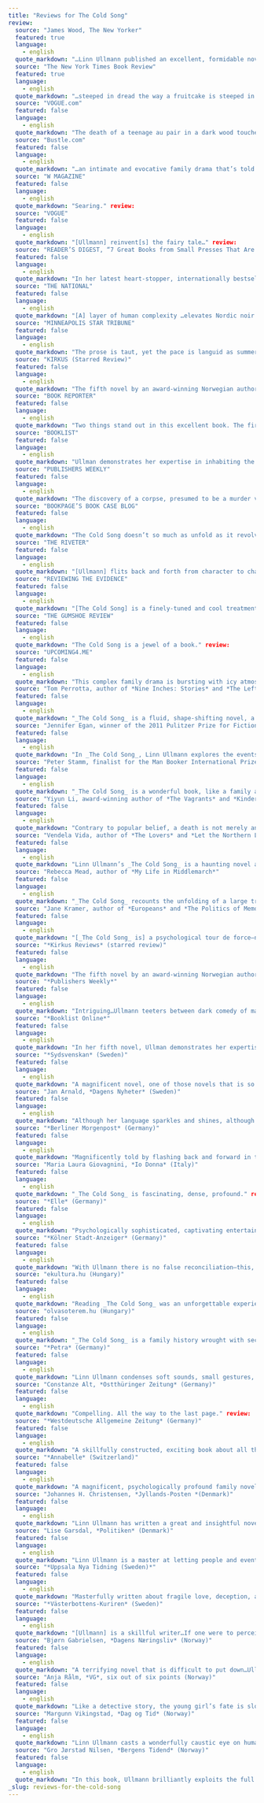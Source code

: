 ```yaml
---
title: "Reviews for The Cold Song"
review:
  source: "James Wood, The New Yorker"
  featured: true
  language:
    - english
  quote_markdown: "…Linn Ullmann published an excellent, formidable novel this year…Ullmann is very good at evoking the peculiar, charged stasis of a household in which mentally active and intellectually vital people are resolutely failing to communicate with each other—the loneliness of communality, in short. She is a very exact writer, who is unsparing of her characters: a tonic, sharp, lyrical, intelligent novelist who deserves to be better-known in English." review:
  source: "The New York Times Book Review"
  featured: true
  language:
    - english
  quote_markdown: "…steeped in dread the way a fruitcake is steeped in rum: Every page, every line, seems to glisten with vapors of sumptuous, intoxicating unease…Ullmann’s voice on the page is a lean, tough-minded thing, scrubbed and scoured of sentimentality straight through to the final, Carveresque pages, in which she pulls off an 11th-hour radiance, a tonal shift from minor to major key." review:
  source: "VOGUE.com"
  featured: false
  language:
    - english
  quote_markdown: "The death of a teenage au pair in a dark wood touches off Norwegian author Linn Ullmann’s breakout fifth novel, The Cold Song, in which the question of culpability unearths a treasure trove of tantalizing family secrets. Set at an elegant estate on Norway’s seacoast, this spare, irresistibly moody inquiry into one family’s collective memory is populated with richly ambiguous characters." review:
  source: "Bustle.com"
  featured: false
  language:
    - english
  quote_markdown: "…an intimate and evocative family drama that’s told like a thriller, and is all the more terrifying for its humanity and realism." review:
  source: "W MAGAZINE"
  featured: false
  language:
    - english
  quote_markdown: "Searing." review:
  source: "VOGUE"
  featured: false
  language:
    - english
  quote_markdown: "[Ullmann] reinvent[s] the fairy tale…" review:
  source: "READER’S DIGEST, “7 Great Books from Small Presses That Are Worth Your Time”"
  featured: false
  language:
    - english
  quote_markdown: "In her latest heart-stopper, internationally bestselling author Ullmann…combines a mysterious murder with a razor-sharp eye for family relationships." review:
  source: "THE NATIONAL"
  featured: false
  language:
    - english
  quote_markdown: "[A] layer of human complexity …elevates Nordic noir to something more than simple genre fiction… Norwegian novelist Linn ­Ullmann’s masterful fifth novel The Cold Song, while not technically a crime thriller as such, is something of a case in point – borrowing elements of the genre but combining them with those of a subtle dark domestic drama, she’s written a technically adventurous hybrid that delivers in terms of complexity of characters, the darkness of an original Grimm’s fairy tale and the heightened atmosphere of a tense thriller." review:
  source: "MINNEAPOLIS STAR TRIBUNE"
  featured: false
  language:
    - english
  quote_markdown: "The prose is taut, yet the pace is languid as summer in that before-the-storm tension…The real achievement of this novel is Ullmann’s gift to imbue the tension of a thriller via the unease of the mundane… The Cold Song is more a mystery in the way most families tend to be mysteries unto themselves." review:
  source: "KIRKUS (Starred Review)"
  featured: false
  language:
    - english
  quote_markdown: "The fifth novel by an award-winning Norwegian author and critic deserves to win her a much larger stateside readership. The latest and best from Ullmann resists categorization, except as a literary page-turner. It’s a murder mystery. It’s a multigenerational psychodrama of a dysfunctional family. And it’s a very dark comedy of manners. Yet the author’s command is such that it never reads like a pastiche or suffers from jarring shifts of tone… [Ullmann] might be best known in this country as the daughter of Ingmar Bergman and Liv Ullmann, but her accomplishment here merits more than recognition by association." review:
  source: "BOOK REPORTER"
  featured: false
  language:
    - english
  quote_markdown: "Two things stand out in this excellent book. The first is the seamless movement of multiple complex characters through several years of time plus flashbacks to a tragedy in Siri’s early childhood…The second is the impossibly perfect ending…Leo Tolstoy’s assessment of relationships, All happy families are alike; each unhappy family is unhappy in its own way, rings true in The Cold Song. The ugly secrets and tragic deaths are peculiar to Jenny Brodal and those who surround her, but Linn Ullmann’s careful revelations and delicate timing are evocative and believable to all of us — from happy and unhappy families alike." review:
  source: "BOOKLIST"
  featured: false
  language:
    - english
  quote_markdown: "Ullman demonstrates her expertise in inhabiting the minds of complex characters…Readers who appreciate an unconventional narrative flow will find this a deeply moving story of troubled relationships and unsettled memories." review:
  source: "PUBLISHERS WEEKLY"
  featured: false
  language:
    - english
  quote_markdown: "The discovery of a corpse, presumed to be a murder victim, comes very early in this involving fifth novel from Ullmann. But it serves mostly as a basis for the author’s subtle and menacing look at family dynamics…Ullmann teeters between dark comedy of manners and genuine psychological thriller, but she consistently captures the telling moments in everyday encounters, and writes seductively complex characters." review:
  source: "BOOKPAGE’S BOOK CASE BLOG"
  featured: false
  language:
    - english
  quote_markdown: "The Cold Song doesn’t so much as unfold as it revolves, around the sudden disappearance of Milla, the young and beautiful summer nanny hired to take care of Siri and Jon’s two children. The real ‘meat’ of the novel rests in its keen and unflinching exposure of the inner lives of its characters, revealed in brief narrative spurts that shift back and forth in time. The result is riveting." review:
  source: "THE RIVETER"
  featured: false
  language:
    - english
  quote_markdown: "[Ullmann] flits back and forth from character to character with cinematic ease…The Cold Song’s palpability chilled and captivated me in a way no blood splatter could. I didn’t blink." review:
  source: "REVIEWING THE EVIDENCE"
  featured: false
  language:
    - english
  quote_markdown: "[The Cold Song] is a finely-tuned and cool treatment of the tensions in a modern family…Lin Ullman is the daughter of Ingmar Bergman and Liv Ullman and the book has something of the quality of the films the two made together. Much is unspoken, much must be inferred, but the psychological atmosphere of the novel settles over the reader and enfolds us, making us determined to find out what we can about these characters who are so vividly alive in all their flaws and imperfections." review:
  source: "THE GUMSHOE REVIEW"
  featured: false
  language:
    - english
  quote_markdown: "The Cold Song is a jewel of a book." review:
  source: "UPCOMING4.ME"
  featured: false
  language:
    - english
  quote_markdown: "This complex family drama is bursting with icy atmosphere…The Cold Song is beautifully written." review:
  source: "Tom Perrotta, author of *Nine Inches: Stories* and *The Leftovers*"
  featured: false
  language:
    - english
  quote_markdown: "_The Cold Song_ is a fluid, shape-shifting novel, a family saga that turns into an erotically charged drama and then takes a darker turn into the terrain of a murder mystery. Linn Ullmann is an unusually talented and sympathetic writer, able to inhabit a wide range of characters and bring them all vividly to life." review:
  source: "Jennifer Egan, winner of the 2011 Pulitzer Prize for Fiction and the 2010 National Book Critics Circle Award"
  featured: false
  language:
    - english
  quote_markdown: "In _The Cold Song_, Linn Ullmann explores the events surrounding a young woman’s murder in brief, haunting flashes that imbue the intimacies and betrayals of family life with the brooding magic of a Grimm’s fairy tale. This delicate, mesmerizing work attests to Ullmann’s vast storytelling powers." review:
  source: "Peter Stamm, finalist for the Man Booker International Prize 2013 and author of *We’re Flying* and *Seven Years*'"
  featured: false
  language:
    - english
  quote_markdown: "_The Cold Song_ is a wonderful book, like a family album made by a photographer who really cares for his subjects. I love the way Ullmann deals with time and perspective. Her complete freedom to jump from one character to the next and back and forth in time holds the book together as one big picture of a somehow dysfunctional and still completely normal family—a family I loved to spend time with. I admire her ability to slip into the characters of men, women, and children with ease and make them completely believable—the philandering Jon is a masterpiece. The book has the light but also the weight of a Bergman film. It doesn’t offer easy solutions but still has a kind of healing power." review:
  source: "Yiyun Li, award-winning author of *The Vagrants* and *Kinder Than Solitude*"
  featured: false
  language:
    - english
  quote_markdown: "Contrary to popular belief, a death is not merely an end but the beginning of a story. The death in _The Cold Song_ opens a Pandora’s box of human emotions, conflicts and deceptions. Readers of this novel will be reminded of the joys and complexities of living. Memories, laughter, gestures, trivialities—everything casts a shadow, and nothing leaves us safe. Linn Ullmann has mastered the art of seeing into the dark mysteries that make us who we are." review:
  source: "Vendela Vida, author of *The Lovers* and *Let the Northern Lights Erase Your Name*"
  featured: false
  language:
    - english
  quote_markdown: "Linn Ullmann’s _The Cold Song_ is a haunting novel about all the ways we endeavor to love and be loved, and the many mistakes we can make while trying. It’s suspenseful and beautifully written and so absorbing that I could not put it down. When I finished reading it, I remained in a state of awe." review:
  source: "Rebecca Mead, author of *My Life in Middlemarch*"
  featured: false
  language:
    - english
  quote_markdown: "_The Cold Song_ recounts the unfolding of a large tragedy that has already happened—the mysterious disappearance of Milla, an adolescent girl—while also showing the smaller tragedy of a faltering marriage. Combining the tension of a whodunit with the subtlety of a domestic drama, Ullmann’s riveting novel is measured, impeccably observed, and utterly chilling." review:
  source: "Jane Kramer, author of *Europeans* and *The Politics of Memory*"
  featured: false
  language:
    - english
  quote_markdown: "[_The Cold Song_ is] a psychological tour de force—not a beat wrong. The ending crept up on me, so quiet and unexpected. It’s a brilliant scene, with everybody locked in character—in the _huit clos_ finality of character—and it hits you the minute you put the book down. I stayed up half last night finishing it, and now I’m sitting bleary-eyed at my desk, paying for the pleasure." review:
  source: "*Kirkus Reviews* (starred review)"
  featured: false
  language:
    - english
  quote_markdown: "The fifth novel by an award-winning Norwegian author and critic deserves to win her a much larger stateside readership. The latest and best from Ullmann resists categorization, except as a literary page-turner. It’s a murder mystery. It’s a multigenerational psychodrama of a dysfunctional family. And it’s a very dark comedy of manners. Yet the authors command is such that it never reads like a pastiche or suffers from jarring shifts of tone." review:
  source: "*Publishers Weekly*"
  featured: false
  language:
    - english
  quote_markdown: "Intriguing…Ullmann teeters between dark comedy of manners and genuine psychological thriller, but she consistently captures the telling moments in everyday encounters, and writes seductively complex characters." review:
  source: "*Booklist Online*"
  featured: false
  language:
    - english
  quote_markdown: "In her fifth novel, Ullman demonstrates her expertise in inhabiting the minds of complex characters, including Milla’s grieving parents; a neighbor who may have been the last to see Milla alive; Siri’s aging mother; Siri’s elder daughter, who has a violent temper; and, of course, the beleaguered couple, Siri and Jon. Readers who appreciate an unconventional narrative flow will find this a deeply moving story of troubled relationships and unsettled memories." review:
  source: "*Sydsvenskan* (Sweden)"
  featured: false
  language:
    - english
  quote_markdown: "A magnificent novel, one of those novels that is so good that I wish I hadn’t read it yet, but still had it left to discover." review:
  source: "Jan Arnald, *Dagens Nyheter* (Sweden)"
  featured: false
  language:
    - english
  quote_markdown: "Although her language sparkles and shines, although she has a ruthless eye for human failings, although she succeeds in imparting something vital to the vilest of relationships, I would still claim that Linn Ullmann’s strength lies in her structural command … Her distinctive quality as a writer is quite simply—grace. And there is nothing simple about that." review:
  source: "*Berliner Morgenpost* (Germany)"
  featured: false
  language:
    - english
  quote_markdown: "Magnificently told by flashing back and forward in time, the novel is bleak, sad, emotional, and highly exciting." review:
  source: "Maria Laura Giovagnini, *Io Donna* (Italy)"
  featured: false
  language:
    - english
  quote_markdown: "_The Cold Song_ is fascinating, dense, profound." review:
  source: "*Elle* (Germany)"
  featured: false
  language:
    - english
  quote_markdown: "Psychologically sophisticated, captivating entertainment." review:
  source: "*Kölner Stadt-Anzeiger* (Germany)"
  featured: false
  language:
    - english
  quote_markdown: "With Ullmann there is no false reconciliation—this, too, makes her novel so utterly convincing." review:
  source: "ekultura.hu (Hungary)"
  featured: false
  language:
    - english
  quote_markdown: "Reading _The Cold Song_ was an unforgettable experience. The novel is a remarkably composed puzzle, where the fragmented structure is not an experiment in deconstructing the traditional novel form. The Cold Song is an ingenious game with structural elements. The characters…are real human beings and the depiction of their pain and sorrow serve as…an attempt at a healing process." review:
  source: "olvasoterem.hu (Hungary)"
  featured: false
  language:
    - english
  quote_markdown: "_The Cold Song_ is a family history wrought with secrets, pain, and sorrow and the ‘lesson’ is: despite all the hardship, life will go on." review:
  source: "*Petra* (Germany)"
  featured: false
  language:
    - english
  quote_markdown: "Linn Ullmann condenses soft sounds, small gestures, and poetry into a splendid novel about the abyss of normality." review:
  source: "Constanze Alt, *Ostthüringer Zeitung* (Germany)"
  featured: false
  language:
    - english
  quote_markdown: "Compelling. All the way to the last page." review:
  source: "*Westdeutsche Allgemeine Zeitung* (Germany)"
  featured: false
  language:
    - english
  quote_markdown: "A skillfully constructed, exciting book about all that is kept secret in a family." review:
  source: "*Annabelle* (Switzerland)"
  featured: false
  language:
    - english
  quote_markdown: "A magnificent, psychologically profound family novel that shows how minor lapses, secrets, and repressed desires can cause a major tragedy." review:
  source: "Johannes H. Christensen, *Jyllands-Posten *(Denmark)"
  featured: false
  language:
    - english
  quote_markdown: "Linn Ullmann has written a great and insightful novel…Every character is described with empathy and blindsiding psychological perception, with a story that is skillfully composed." review:
  source: "Lise Garsdal, *Politiken* (Denmark)"
  featured: false
  language:
    - english
  quote_markdown: "Linn Ullmann is a master at letting people and events hover and tremble between reality and something else…Has Linn Ullmann ever been so viciously funny as she is here?…The Cold Song has breadth, but also a compelling Nordic gravity." review:
  source: "*Uppsala Nya Tidning (Sweden)*"
  featured: false
  language:
    - english
  quote_markdown: "Masterfully written about fragile love, deception, and guilt, and about the difficult art of protecting what is most precious." review:
  source: "*Västerbottens-Kuriren* (Sweden)"
  featured: false
  language:
    - english
  quote_markdown: "[Ullmann] is a skillful writer…If one were to perceive traces of a literary inheritance, contemporaries such as Siri Hustvedt and Joyce Carol Oates, or classic authors such as Virginia Woolf, would immediately come to mind." review:
  source: "Bjørn Gabrielsen, *Dagens Næringsliv* (Norway)"
  featured: false
  language:
    - english
  quote_markdown: "A terrifying novel that is difficult to put down…Ullmann combines keen everyday observations with an obscure crime, but the dialogues also pose a number of recurring philosophical questions. Where is the border between a lie and a narrative?…an alternately riveting, humorous, and thought-provoking novel that captivates." review:
  source: "Anja Rålm, *VG*, six out of six points (Norway)"
  featured: false
  language:
    - english
  quote_markdown: "Like a detective story, the young girl’s fate is slowly revealed and the intensity increases. Not one word or phrase seems redundant, the words flow easily between the pages with exceptional precision. Almost understated, with bizarre and humorous undertones, we are drawn into an Ullmannesque universe that we don’t want to leave." review:
  source: "Margunn Vikingstad, *Dag og Tid* (Norway)"
  featured: false
  language:
    - english
  quote_markdown: "Linn Ullmann casts a wonderfully caustic eye on human flaws…With elegant circular movements Ullmann writes her way into all that one cannot talk about in a family.…[Ullmann] stands more in the tradition of the great bourgeois novel (Balzac, Stendhal, Lagerlöf)…A trace of Virginia Woolf can be heard in _The Cold Song_…easy and compelling, [Ullmann] dissects human weakness, grief, and pain." review:
  source: "Gro Jørstad Nilsen, *Bergens Tidend* (Norway)"
  featured: false
  language:
    - english
  quote_markdown: "In this book, Ullmann brilliantly exploits the full spectrum of possibilities offered by the polyphonic novel…_The Cold Song_ is a poignant novel about silence, ingeniously composed with open spaces."
_slug: reviews-for-the-cold-song
---
```

